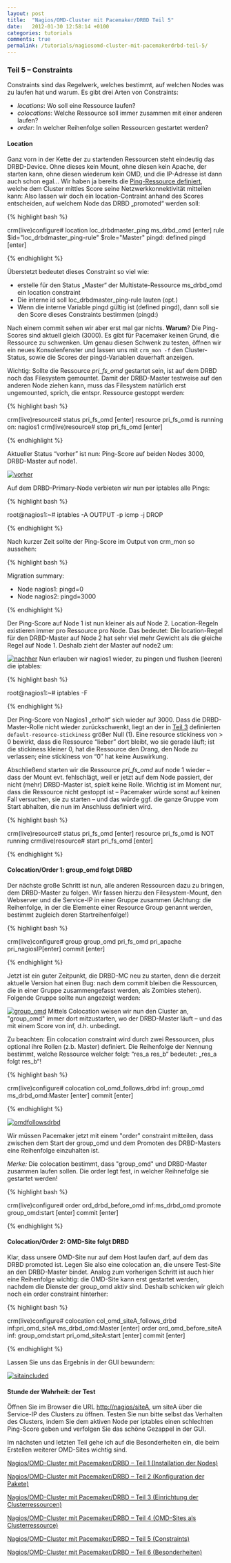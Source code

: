 ```yaml
---
layout: post
title:  "Nagios/OMD-Cluster mit Pacemaker/DRBD Teil 5"
date:   2012-01-30 12:58:14 +0100
categories: tutorials
comments: true
permalink: /tutorials/nagiosomd-cluster-mit-pacemakerdrbd-teil-5/
---
```



### Teil 5 – Constraints


Constraints sind das Regelwerk, welches bestimmt, auf welchen Nodes was
zu laufen hat und warum. Es gibt drei Arten von Constraints:

-   *locations*: Wo soll eine Ressource laufen?
-   *colocations*: Welche Ressource soll immer zusammen mit einer
    anderen laufen?
-   *order*: In welcher Reihenfolge sollen Ressourcen gestartet werden?

#### Location


Ganz vorn in der Kette der zu startenden Ressourcen steht eindeutig das
DRBD-Device. Ohne dieses kein Mount, ohne diesen kein Apache, der
starten kann, ohne diesen wiederum kein OMD, und die IP-Adresse ist dann
auch schon egal…
 Wir haben ja bereits die [Ping-Ressource
definiert](http://blog.simon-meggle.de/tutorials/nagiosomd-cluster-mit-pacemakerdrbd-teil-3),
welche dem Cluster mittles Score seine Netzwerkkonnektivität mitteilen
kann: Also lassen wir doch ein location-Contraint anhand des Scores
entscheiden, auf welchem Node das DRBD „promoted“ werden soll:

{% highlight bash %}

crm(live)configure# location loc_drbdmaster_ping ms_drbd_omd [enter]
rule $id="loc_drbdmaster_ping-rule" $role="Master" pingd: defined pingd [enter]

{% endhighlight %}

Überstetzt bedeutet dieses Constraint so viel wie:

-   erstelle für den Status „Master“ der Multistate-Ressource
    ms_drbd_omd ein location constraint
-   Die interne id soll loc_drbdmaster_ping-rule lauten (opt.)
-   Wenn die interne Variable pingd gültig ist (defined pingd), dann
    soll sie den Score dieses Constraints bestimmen (pingd:)

Nach einem commit sehen wir aber erst mal gar nichts. **Warum**?
 Die Ping-Scores sind aktuell gleich (3000). Es gibt für Pacemaker
keinen Grund, die Ressource zu schwenken. Um genau diesen Schwenk zu
testen, öffnen wir ein neues Konsolenfenster und lassen uns mit
`crm_mon -f` den Cluster-Status, sowie die Scores der pingd-Variablen
dauerhaft anzeigen.

 Wichtig: Sollte die Ressource *pri_fs_omd* gestartet sein, ist auf dem
DRBD noch das Filesystem gemountet. Damit der DRBD-Master testweise auf
den anderen Node ziehen kann, muss das Filesystem natürlich erst
ungemounted, sprich, die entspr. Ressource gestoppt werden:

{% highlight bash %}

crm(live)resource# status pri_fs_omd [enter]
resource pri_fs_omd is running on: nagios1
crm(live)resource# stop pri_fs_omd [enter]

{% endhighlight %}

Aktueller Status “vorher” ist nun: Ping-Score auf beiden Nodes 3000,
DRBD-Master auf node1.

[![](Nagios_OMD-Cluster%20mit%20Pacemaker_DRBD%20-%20Teil%205%20-%20Simon%20Meggle-Dateien/vorher.png "vorher")](http://blog.simon-meggle.de/wp-content/uploads/2011/05/vorher.png)

Auf dem DRBD-Primary-Node verbieten wir nun per iptables alle Pings:

{% highlight bash %}

root@nagios1:~# iptables -A OUTPUT -p icmp -j DROP

{% endhighlight %}

Nach kurzer Zeit sollte der Ping-Score im Output von crm_mon so
aussehen:

{% highlight bash %}

Migration summary:
* Node nagios1: pingd=0
* Node nagios2: pingd=3000

{% endhighlight %}

Der Ping-Score auf Node 1 ist nun kleiner als auf Node 2.
Location-Regeln existieren immer pro Ressource pro Node. Das bedeutet:
Die location-Regel für den DRBD-Master auf Node 2 hat sehr viel mehr
Gewicht als die gleiche Regel auf Node 1. Deshalb zieht der Master auf
node2 um:

[![](Nagios_OMD-Cluster%20mit%20Pacemaker_DRBD%20-%20Teil%205%20-%20Simon%20Meggle-Dateien/nachher.png "nachher")](http://blog.simon-meggle.de/wp-content/uploads/2011/05/nachher.png)
 Nun erlauben wir nagios1 wieder, zu pingen und flushen (leeren) die
iptables:

{% highlight bash %}

root@nagios1:~# iptables -F

{% endhighlight %}

Der Ping-Score von Nagios1 „erholt“ sich wieder auf 3000. Dass die
DRBD-Master-Rolle nicht wieder zurückschwenkt, liegt an der in [Teil
3](http://blog.simon-meggle.de/tutorials/nagiosomd-cluster-mit-pacemakerdrbd-teil-3/ "Nagios/OMD-Cluster mit Pacemaker/DRBD – Teil 3")
definierten `default-resource-stickiness` größer Null (1). Eine resource
stickiness von > 0 bewirkt, dass die Ressource “lieber” dort bleibt, wo
sie gerade läuft; ist die stickiness kleiner 0, hat die Ressource den
Drang, den Node zu verlassen; eine stickiness von “0″ hat keine
Auswirkung.

Abschließend starten wir die Ressource *pri_fs_omd* auf node 1 wieder –
dass der Mount evt. fehlschlägt, weil er jetzt auf dem Node passiert,
der nicht (mehr) DRBD-Master ist, spielt keine Rolle. Wichtig ist im
Moment nur, dass die Ressource nicht gestoppt ist – Pacemaker würde
sonst auf keinen Fall versuchen, sie zu starten – und das würde ggf. die
ganze Gruppe vom Start abhalten, die nun im Anschluss definiert wird.

{% highlight bash %}

crm(live)resource# status pri_fs_omd [enter]
resource pri_fs_omd is NOT running
crm(live)resource# start pri_fs_omd [enter]

{% endhighlight %}

#### Colocation/Order 1: group_omd folgt DRBD


Der nächste große Schritt ist nun, alle anderen Ressourcen dazu zu
bringen, dem DRBD-Master zu folgen. Wir fassen hierzu den
Filesystem-Mount, den Webserver und die Service-IP in einer Gruppe
zusammen (Achtung: die Reihenfolge, in der die Elemente einer Resource
Group genannt werden, bestimmt zugleich deren Startreihenfolge!)

{% highlight bash %}

crm(live)configure# group group_omd pri_fs_omd pri_apache pri_nagiosIP[enter]
commit [enter]

{% endhighlight %}

Jetzt ist ein guter Zeitpunkt, die DRBD-MC neu zu starten, denn die
derzeit aktuelle Version hat einen Bug: nach dem commit bleiben die
Ressourcen, die in einer Gruppe zusammengefasst werden, als Zombies
stehen). Folgende Gruppe sollte nun angezeigt werden:

[![](Nagios_OMD-Cluster%20mit%20Pacemaker_DRBD%20-%20Teil%205%20-%20Simon%20Meggle-Dateien/group_omd.png "group_omd")](http://blog.simon-meggle.de/wp-content/uploads/2011/05/group_omd.png)
 Mittels Colocation weisen wir nun den Cluster an, "group_omd" immer dort
mitzustarten, wo der DRBD-Master läuft – und das mit einem Score von
inf, d.h. unbedingt.

 Zu beachten: Ein colocation constraint wird durch zwei Ressourcen, plus
optional ihre Rollen (z.b. Master) definiert. Die Reihenfolge der
Nennung bestimmt, welche Ressource welcher folgt: “res_a res_b“
bedeutet: „res_a folgt res_b“!

{% highlight bash %}

crm(live)configure# colocation col_omd_follows_drbd inf: group_omd ms_drbd_omd:Master [enter]
commit [enter]

{% endhighlight %}

[![](Nagios_OMD-Cluster%20mit%20Pacemaker_DRBD%20-%20Teil%205%20-%20Simon%20Meggle-Dateien/omdfollowsdrbd.png "omdfollowsdrbd")](http://blog.simon-meggle.de/wp-content/uploads/2011/05/omdfollowsdrbd.png)

Wir müssen Pacemaker jetzt mit einem "order" constraint mitteilen, dass
zwischen dem Start der group_omd und dem Promoten des DRBD-Masters eine
Reihenfolge einzuhalten ist.

 *Merke:* Die colocation bestimmt, dass "group_omd" und DRBD-Master
zusammen laufen sollen. Die order legt fest, in welcher Reihnefolge
sie gestartet werden!

{% highlight bash %}

crm(live)configure# order ord_drbd_before_omd inf:ms_drbd_omd:promote group_omd:start [enter]
commit [enter]

{% endhighlight %}

#### Colocation/Order 2: OMD-Site folgt DRBD


Klar, dass unsere OMD-Site nur auf dem Host laufen darf, auf dem das
DRBD promoted ist. Legen Sie also eine colocation an, die unsere
Test-Site an den DRBD-Master bindet. Analog zum vorherigen Schritt ist
auch hier eine Reihenfolge wichtig: die OMD-Site kann erst gestartet
werden, nachdem die Dienste der group_omd aktiv sind. Deshalb schicken
wir gleich noch ein order constraint hinterher:

{% highlight bash %}

crm(live)configure# colocation col_omd_siteA_follows_drbd inf:pri_omd_siteA ms_drbd_omd:Master [enter]
order ord_omd_before_siteA inf: group_omd:start pri_omd_siteA:start [enter]
commit [enter]

{% endhighlight %}

Lassen Sie uns das Ergebnis in der GUI bewundern:

[![](Nagios_OMD-Cluster%20mit%20Pacemaker_DRBD%20-%20Teil%205%20-%20Simon%20Meggle-Dateien/sitaincluded.png "sitaincluded")](http://blog.simon-meggle.de/wp-content/uploads/2011/05/sitaincluded.png)

#### Stunde der Wahrheit: der Test


Öffnen Sie im Browser die URL
[http://nagios/siteA](http://nagios/siteA),
um siteA über die Service-IP des Clusters zu öffnen. Testen Sie nun
bitte selbst das Verhalten des Clusters, indem Sie dem aktiven Node per
iptables einen schlechten Ping-Score geben und verfolgen Sie das schöne
Gezappel in der GUI.

Im nächsten und letzten Teil gehe ich auf die Besonderheiten ein, die
beim Erstellen weiterer OMD-Sites wichtig sind.


[Nagios/OMD-Cluster mit Pacemaker/DRBD – Teil 1 (Installation der
Nodes)](http://blog.simon-meggle.de/tutorials/nagiosomd-cluster-mit-pacemakerdrbd-teil1/)

 [Nagios/OMD-Cluster mit Pacemaker/DRBD – Teil 2 (Konfiguration der
Pakete)](http://blog.simon-meggle.de/tutorials/nagiosomd-cluster-mit-pacemakerdrbd-teil-2/)

 [Nagios/OMD-Cluster mit Pacemaker/DRBD – Teil 3 (Einrichtung der
Clusterressourcen)](http://blog.simon-meggle.de/tutorials/nagiosomd-cluster-mit-pacemakerdrbd-teil-3/)

 [Nagios/OMD-Cluster mit Pacemaker/DRBD – Teil 4 (OMD-Sites als
Clusterressource)](http://blog.simon-meggle.de/tutorials/nagiosomd-cluster-mit-pacemakerdrbd-teil-4/)

 [Nagios/OMD-Cluster mit Pacemaker/DRBD – Teil 5
(Constraints)](http://blog.simon-meggle.de/tutorials/nagiosomd-cluster-mit-pacemakerdrbd-teil-5/)

 [Nagios/OMD-Cluster mit Pacemaker/DRBD – Teil 6
(Besonderheiten)](http://blog.simon-meggle.de/tutorials/nagiosomd-cluster-mit-pacemakerdrbd-teil-6/)
